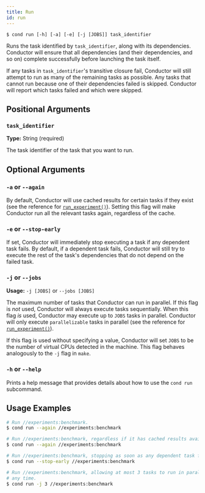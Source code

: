 ```yaml
---
title: Run
id: run
---
```


```
$ cond run [-h] [-a] [-e] [-j [JOBS]] task_identifier
```

Runs the task identified by `task_identifier`, along with its dependencies.
Conductor will ensure that all dependencies (and their dependencies, and so on)
complete successfully before launching the task itself.

If any tasks in `task_identifier`'s transitive closure fail, Conductor will
still attempt to run as many of the remaining tasks as possible. Any tasks that
cannot run because one of their dependencies failed is skipped. Conductor will
report which tasks failed and which were skipped.

## Positional Arguments

### `task_identifier`

**Type:** String (required)

The task identifier of the task that you want to run.

## Optional Arguments

### `-a` or `--again`

By default, Conductor will use cached results for certain tasks if they exist
(see the reference for [`run_experiment()`](task-types/run-experiment.md)).
Setting this flag will make Conductor run all the relevant tasks again,
regardless of the cache.

### `-e` or `--stop-early`

If set, Conductor will immediately stop executing a task if any dependent task
fails. By default, if a dependent task fails, Conductor will still try to
execute the rest of the task's dependencies that do not depend on the failed
task.

### `-j` or `--jobs`

**Usage:** `-j [JOBS]` or `--jobs [JOBS]`

The maximum number of tasks that Conductor can run in parallel. If this flag is
_not_ used, Conductor will always execute tasks sequentially. When this flag
_is_ used, Conductor may execute up to `JOBS` tasks in parallel. Conductor will
only execute `parallelizable` tasks in parallel (see the reference for
[`run_experiment()`](task-types/run-experiment.md)).

If this flag is used without specifying a value, Conductor will set `JOBS` to be
the number of virtual CPUs detected in the machine. This flag behaves
analogously to the `-j` flag in `make`.

### `-h` or `--help`

Prints a help message that provides details about how to use the `cond run`
subcommand.

## Usage Examples

```bash
# Run //experiments:benchmark.
$ cond run --again //experiments:benchmark

# Run //experiments:benchmark, regardless if it has cached results available.
$ cond run --again //experiments:benchmark

# Run //experiments:benchmark, stopping as soon as any dependent task fails.
$ cond run --stop-early //experiments:benchmark

# Run //experiments:benchmark, allowing at most 3 tasks to run in parallel at
# any time.
$ cond run -j 3 //experiments:benchmark
```
